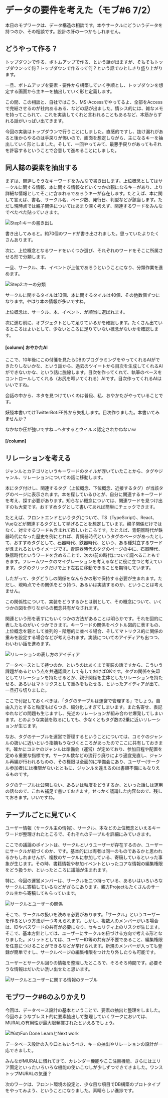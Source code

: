 # データの要件を考えた（モブ#6 7/2）

本日のモブワークは、データ構造の相談です。本やサークルにどういうデータを持つのか、その相談です。設計の肝の一つかもしれません。

## どうやって作る？

トップダウンで作る、ボトムアップで作る、という話が出ますが、そもそもトップダウンって何？トップダウンで作るって何？という話でひとしきり盛り上がります。

一旦、ボトムアップを要素・要件から構築していく手順とし、トップダウンを想定する画面から主キーを抽出していく形と定義します。

この間、この相談と、自社ではこう、MS-Accessでやってるよ、全部をAccessで完結させるのが社内あるある、などの話が出ました。情シス的には、雑なメモを持ってこられて、これを実装してくれと言われることもあるなど、本筋からずれる話がいっぱい出てきます。

今回の実装はトップダウンで行うことにしました。直感的ですし、抜け漏れがあると後からやるのは手戻りが怖いので、画面を想定しながら、主になるキーを抽出していく形としました。そして、一回やってみて、最悪手戻りがあってもそれを許容するということで合意して進めることにしました。

## 同人誌の要素を抽出する
まずは、関連しそうなキーワードをみんなで書き出します。上位概念としてはサークルに関する情報、本に関する情報などいくつかの親になるキーがあり、より詳細な情報としてそこに含まれるであろうキーが存在します。たとえば、本に関して言えば、書名、サークル名、ページ数、発行日、判型などが該当します。ただし現時点では親子関係についてはあまり深く考えず、関連するワードをみんなでぺたぺた貼っていきます。

![Step1:キーの書き出し](chap-mob-0702/key1.png?scale=0.8)

書き出してみると。約70個のワードが書き出されました。思っていたよりたくさんあります。

次に、上位概念となるワードをいくつか選び、それぞれのワードをそこに所属させる形で分類します。

一旦、サークル、本、イベントが上位であろうということになり、分類作業を進めます。

![Step2:キーの分類](chap-mob-0702/key2.png?scale=0.8)

サークルに関するタイルは13個、本に関するタイルは40個、その他数個ずつになります。やはり本の情報が多いですね。

上位概念は、サークル、本、イベント、が順当に選ばれます。

次に進む前に、オブジェクトとして足りているかを確認します。たくさん出ているところはよいとして、少ないところに足りていない概念がないかを確認します。

#### [column] おやかたAI
ここで、10年後にこの付箋を見たらDBのプログラミングをやってくれるAIができたりしないかな、という話から、過去のツイートから目次を生成してくれるAIができないかな、という話に脱線します。目次を作ってくれて、執筆のペースをコントロールしてくれる（お尻を叩いてくれる）AIです。目次作ってくれるAIはいいですね。

会話の中から、ネタを見つけていくのは普段、私、おやかたがやっていることです。

妖怪本書いてけTwitterBot:FF外から失礼します。目次作りました。本書いてみませんか？

なかなか圧が強いですね…ヘタするとウイルス認定されかねないｗ

#### [/column]

## リレーションを考える
ジャンルとカテゴリというキーワードのタイルが浮いていたことから、タグやジャンル、リレーションについての話に移動します。

本にタグ付けし、関連するタグ（上位概念、下位概念、近接するタグ）が当該タグのページに表示されます。本を探しているひとが、自分に関連するキーワードを考え、探す必要があります。知らない概念については、関連ワードを見つけ出すのも大変です。おすすめタグとして書いてあれば簡単にチェックできます。

たとえば、フロントエンドというタグについて、TS（TypeScript）、React、Vueなどが関連するタグとして挙げることを想定しています。親子関係だけではなく、対立するワードも含まれて欲しいところです。たとえば、青銅器時代が鉄器時代になった歴史を例にとれば、青銅器時代というタグのページがあったとして、おすすめタグとして、石器時代、鉄器時代、という、ある種対立するワードが含まれるというイメージです。青銅器時代のタグのページの中に、石器時代、鉄器時代というワードを含めることで、次の/前の時代について調べることもできます。フレームワークのマイグレーションを考えるなどに役に立つと考えています。タグのクリックだけで上下左右に移動できることを期待しています。

したがって、タグどうしの関係をなんらかの形で保持する必要が生まれます。ただし、現時点でその関係をどう持つ、あるいは実装するのか、ということは考えません。

この関係性について、実装をどうするかとは別として、その概念について、いくつかの図を作りながらの概念共有がなされます。

関連という形を表すにもいくつかの方法があることは明らかです。それを図的に表したものがいくつかできます。キーワードの関係をベクトル図的に表すもの、上位概念を親として並列的・階層的に並べる場合、そしてマトリクス的に関係の重みを設定する場合などが考えられます。実装についてのアイディアも出つつ、わいわい話を進めます。

![リレーションの表し方のアイディア](chap-mob-0702/relation.png?scale=1.0)


データベースとして持つのか、というのはあくまで実装の話ですから、こういう課題があるという点を共通認識として有しておけばOKです。タグの関係を矢印としてリレーションを持たせるとか、親子関係を主体としたリレーションを持たせる、あるいはマトリクスとして重みをもたせる、といったアイディアが出て、一旦打ち切りました。

ここで付記しておくべきは、「タグのテーブルは運営で管理する」でしょう。自由入力とすると粒度もばらつき、細分化しすぎてしまいます。また名寄せ、表記ゆれなどの問題も生じますし、先述のリレーションが組み合わせ爆発してしまいます。とのような実装を取るにしても、少なくともタグ数の2乗に近いリレーションが生じます。

なお、タグのテーブルを運営で管理するということについては、コミケのジャンルの扱いに近いという指摘もうなづくところがあったのでここに共有しておきます。確かにコミケのジャンルは準備会（運営）が定めており、参加日程や配置を定める重要な指標です。サークル数などの流行り廃りにより適宜見直し、ジャンル再編が行われるものの、その権限は全面的に準備会にあり、ユーザー(サークル参加者)には権限がないとともに、ジャンルを違えるのは書類不備にもなりえるものです。

タグのテーブルは公開しない、あるいは粒度をどうするか、といった話しは運用の話なので、これも補足で書いておきます。せっかく議論した内容なので、残しておきます。いいですね。

## テーブルごとに見ていく
ユーザー情報（サークル主の情報）、サークル、本などの上位概念といえるキーワードが整理されたところで、それぞれのテーブルを詳細にみていきます。

ここでの議論のポイントは、サークルというユーザーが存在するのか、ユーザーにサークルが紐づくのか、です。基本的には両者は同一のものであるかと思われるかもしれませんが、複数のサークルに参加している、寄稿しているといった事象が生じます。その時、書籍情報や参加イベントといったコアな情報の編集権限をどう扱うか、といったところに議論が生まれます。

特に、今回の運営メンバーは、サークルを二つ持っている、あるいはいろいろなサークルに寄稿しているなどがざらにあります。親方Projectもたくさんのサークル主から寄稿してもらっています。

![サークルとユーザーの関係](chap-mob-0702/circle.png?scale=0.5)


そこで、サークルの扱いを決める必要があります。「サークル」というユーザーを作るという方法が一つ考えられます。しかし、複数人のメンバーがいる場合は、IDやパスワードの共有が必要になり、セキュリティ上のリスクが生じます。そこで、基本方針としては、ユーザーにサークルを紐づける方向で考える形となりました。メリットとしては、ユーザーID等の共有が不要であること、編集権限を任意につけることができるなどが挙げられます。新規のメンバーが入っても登録が簡単ですし、サークルページの編集権限をつけたり外したりも可能です。

ユーザーとサークル回りの情報を整理したところで、そろそろ時間です。必要そうな情報はだいたい洗い出せたと思います。

![サークルとユーザーに関する情報のテーブル](chap-mob-0702/usertable.png?scale=1.0)

## モブワーク#6のふりかえり
今回は、データベース設計の基本ということで、要素の抽出と整理をしました。今回のようなブレスト的に要素抽出して整理していくワークにおいては、MURALの有用性が最大限発揮されたといえるでしょう。

![#6のFun Done LearnとNext work](chap-mob-0702/0702fundonelearn.png?scale=0.9)

データベース設計の入り口ともいうべき、キーの抽出やリレーションの設計が一応できました。

みんながMURALに慣れてきて、カレンダー機能やここ注目機能、さらにはエリア固定といったいろいろな機能の使いこなしが少しずつできてきました。ワンストップMURALの気運？

次のワークは、フロント環境の設定と、少な目な項目でDB構築のプロトタイプをやってみよう、ということになりました。素晴らしい進捗です。
